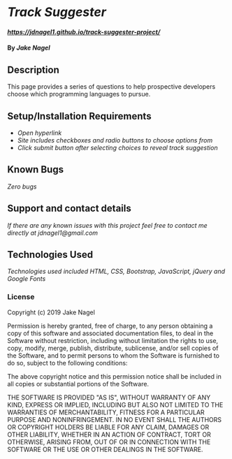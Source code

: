# _Track Suggester_

#### _https://jdnagel1.github.io/track-suggester-project/_

#### By _Jake Nagel_

## Description

This page provides a series of questions to help prospective developers choose which programming languages to pursue.

## Setup/Installation Requirements

* _Open hyperlink_
* _Site includes checkboxes and radio buttons to choose options from_
* _Click submit button after selecting choices to reveal track suggestion_

## Known Bugs

_Zero bugs_

## Support and contact details

_If there are any known issues with this project feel free to contact me directly at jdnagel1@gmail.com_

## Technologies Used

_Technologies used included HTML, CSS, Bootstrap, JavaScript, jQuery and Google Fonts_

### License

Copyright (c) 2019 Jake Nagel

Permission is hereby granted, free of charge, to any person obtaining a copy
of this software and associated documentation files, to deal
in the Software without restriction, including without limitation the rights
to use, copy, modify, merge, publish, distribute, sublicense, and/or sell
copies of the Software, and to permit persons to whom the Software is
furnished to do so, subject to the following conditions:

The above copyright notice and this permission notice shall be included in all
copies or substantial portions of the Software.

THE SOFTWARE IS PROVIDED "AS IS", WITHOUT WARRANTY OF ANY KIND, EXPRESS OR
IMPLIED, INCLUDING BUT ALSO NOT LIMITED TO THE WARRANTIES OF MERCHANTABILITY,
FITNESS FOR A PARTICULAR PURPOSE AND NONINFRINGEMENT. IN NO EVENT SHALL THE
AUTHORS OR COPYRIGHT HOLDERS BE LIABLE FOR ANY CLAIM, DAMAGES OR OTHER
LIABILITY, WHETHER IN AN ACTION OF CONTRACT, TORT OR OTHERWISE, ARISING FROM,
OUT OF OR IN CONNECTION WITH THE SOFTWARE OR THE USE OR OTHER DEALINGS IN THE
SOFTWARE.
